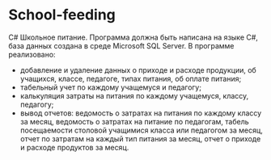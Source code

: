 # School-feeding
C# Школьное питание. Программа должна быть написана на языке C#, база данных создана в  среде Microsoft SQL Server.
В программе реализовано:
-	добавление и удаление данных о приходе и расходе продукции, об учащихся, классе, педагоге, типах питания, об оплате питания;
-	табельный учет по каждому учащемуся и педагогу;
-	калькуляция затраты на питания по каждому учащемуся, классу, педагогу;
-	вывод отчетов: ведомость о затратах на питания по каждому классу за месяц,  ведомость о затратах на питание по педагогам, табель посещаемости столовой учащимися класса или педагогом за месяц,  отчет по затратам на каждый тип питания за месяц, отчет о приходе и расходе продуктов за месяц.
